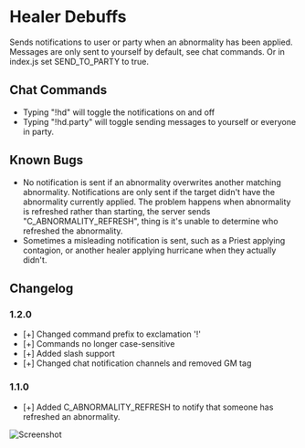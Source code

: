 # Healer Debuffs

Sends notifications to user or party when an abnormality has been applied.
Messages are only sent to yourself by default, see chat commands. Or in index.js set SEND_TO_PARTY to true.


## Chat Commands
* Typing "!hd" will toggle the notifications on and off
* Typing "!hd.party" will toggle sending messages to yourself or everyone in party.


## Known Bugs
* No notification is sent if an abnormality overwrites another matching abnormality. Notifications are only sent if the target didn't have the abnormality currently applied.
The problem happens when abnormality is refreshed rather than starting, the server sends "C_ABNORMALITY_REFRESH", thing is it's unable to determine who refreshed the abnormality. 
* Sometimes a misleading notification is sent, such as a Priest applying contagion, or another healer applying hurricane when they actually didn't.


## Changelog
### 1.2.0
* [+] Changed command prefix to exclamation '!'
* [+] Commands no longer case-sensitive
* [+] Added slash support
* [+] Changed chat notification channels and removed GM tag
### 1.1.0
* [+] Added C_ABNORMALITY_REFRESH to notify that someone has refreshed an abnormality.


![Screenshot](http://i.imgur.com/txZzgvL.jpg)


